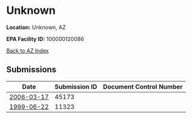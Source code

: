 # Unknown

**Location:** Unknown, AZ

**EPA Facility ID:** 100000120086

[Back to AZ Index](../../index.md)

## Submissions

| Date | Submission ID | Document Control Number |
|------|--------------|-------------------------|
| [2006-03-17](submissions/45173.md) | 45173 |  |
| [1999-06-22](submissions/11323.md) | 11323 |  |

